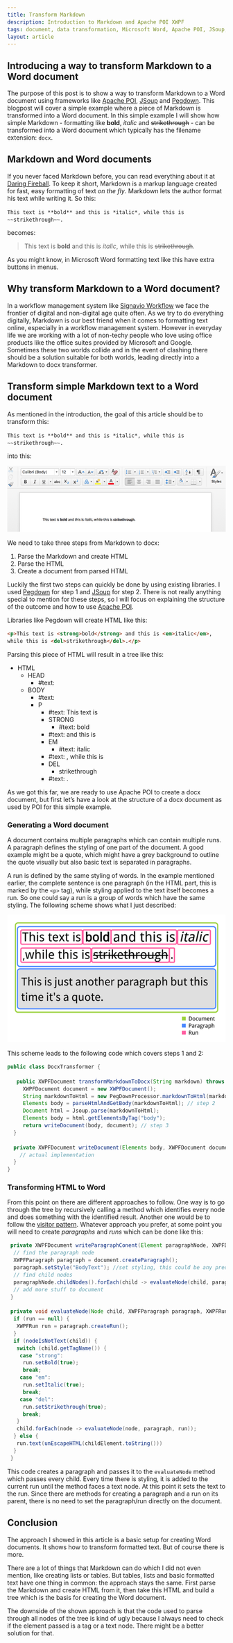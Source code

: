 ```yaml
---
title: Transform Markdown
description: Introduction to Markdown and Apache POI XWPF
tags: document, data transformation, Microsoft Word, Apache POI, JSoup, Pegdown
layout: article
---
```


## Introducing a way to transform Markdown to a Word document

The purpose of this post is to show a way to transform Markdown
to a Word document using frameworks like [Apache POI](https://poi.apache.org/document/),
[JSoup](https://jsoup.org/) and [Pegdown](https://github.com/sirthias/pegdown).
This blogpost will cover a simple example where a piece of Markdown is transformed into a Word document.
In this simple example I will show how simple Markdown - formatting like **bold**, *italic* and ~~strikethrough~~ - can be transformed into a Word document which typically has the filename extension: `docx`.

## Markdown and Word documents

If you never faced Markdown before, you can read everything about it at [Daring Fireball](https://daringfireball.net/projects/markdown/).
To keep it short, Markdown is a markup language created for fast, easy formatting of text *on the fly*.
Markdown lets the author format his text while writing it.
So this:

`
This text is **bold** and this is *italic*, while this is ~~strikethrough~~.
`

becomes:

>This text is **bold** and this is *italic*, while this is ~~strikethrough~~.

As you might know, in Microsoft Word formatting text like this have extra buttons in menus.

## Why transform Markdown to a Word document?

In a workflow management system like [Signavio Workflow](http://www.signavio.com/products/workflow/) we face the frontier of digital and non-digital age quite often.
As we try to do everything digitally, Markdown is our best friend when it comes to formatting text online, especially in a workflow management system.
However in everyday life we are working with a lot of non-techy people who love using office products like the office suites provided by Microsoft and Google.
Sometimes these two worlds collide and in the event of clashing there should be a solution suitable for both worlds, leading directly into a Markdown to docx transformer.

## Transform simple Markdown text to a Word document

As mentioned in the introduction, the goal of this article should be to transform this:

`
This text is **bold** and this is *italic*, while this is ~~strikethrough~~.
`

into this:

![docx simple text](../2017/word-basic-text-formats.png)

We need to take three steps from Markdown to docx:

1. Parse the Markdown and create HTML
2. Parse the HTML
3. Create a document from parsed HTML

Luckily the first two steps can quickly be done by using existing libraries.
I used [Pegdown](https://github.com/sirthias/pegdown) for step 1 and [JSoup](https://jsoup.org/) for step 2.
There is not really anything special to mention for these steps, so I will focus on explaining the structure of the outcome and how to use [Apache POI](https://poi.apache.org/document/).

Libraries like Pegdown will create HTML like this:
```html
<p>This text is <strong>bold</strong> and this is <em>italic</em>,
while this is <del>strikethrough</del>.</p>
```
Parsing this piece of HTML will result in a tree like this:

- HTML
  - HEAD
    - #text:
  - BODY
    - #text:
    - P
      - #text: This text is
      - STRONG
        - #text: bold
      - #text: and this is
      - EM
        - #text: italic
      - #text: , while this is
      - DEL
        - strikethrough
      - #text: .

As we got this far, we are ready to use Apache POI to create a docx document, but first let’s have a look at the structure of a docx document as used by POI for this simple example.

### Generating a Word document
A document contains multiple paragraphs which can contain multiple runs. A paragraph defines the styling of one part of the document.
A good example might be a quote, which might have a grey background to outline the quote visually but also basic text is separated in paragraphs.

A run is defined by the same styling of words.
In the example mentioned earlier, the complete sentence is one paragraph (in the HTML part, this is marked by the `<p>` tag), while styling applied to the text itself becomes a run.
So one could say a run is a group of words which have the same styling.
The following scheme shows what I just described:

![docx scheme](../2017/document-scheme-with-legend.png)

This scheme leads to the following code which covers steps 1 and 2:

```java
public class DocxTransformer {

   public XWPFDocument transformMarkdownToDocx(String markdown) throws DocumentException {
     XWPFDocument document = new XWPFDocument();
     String markdownToHtml = new PegDownProcessor.markdownToHtml(markdown); // step 1
     Elements body = parseHtmlAndGetBody(markdownToHtml); // step 2
     Document html = Jsoup.parse(markdownToHtml);
     Elements body = html.getElementsByTag("body");
     return writeDocument(body, document); // step 3
  }

  private XWPFDocument writeDocument(Elements body, XWPFDocument document) {
    // actual implementation
  }
}
```

### Transforming HTML to Word

From this point on there are different approaches to follow.
One way is to go through the tree by recursively calling a method which identifies every node and does something with the identified result.
Another one would be to follow the [visitor pattern](https://en.wikipedia.org/wiki/Visitor_pattern).
Whatever approach you prefer, at some point you will need to create _paragraphs_ and _runs_ which can be done like this:

```java
 private XWPFDocument writeParagraphConent(Element paragraphNode, XWPFDocument document) {
  // find the paragraph node
  XWPFParagraph paragraph = document.createParagraph();
  paragraph.setStyle("BodyText"); //set styling, this could be any predefined style
  // find child nodes
  paragraphNode.childNodes().forEach(child -> evaluateNode(child, paragraph, null));
  // add more stuff to document
 }

 private void evaluateNode(Node child, XWPFParagraph paragraph, XWPFRun run) {
  if (run == null) {
   XWPFRun run = paragraph.createRun();
  }
  if (nodeIsNotText(child)) {
   switch (child.getTagName()) {
    case "strong":
     run.setBold(true);
     break;
    case "em":
     run.setItalic(true);
     break;
    case "del":
     run.setStrikethrough(true);
     break;
   }
   child.forEach(node -> evaluateNode(node, paragraph, run));
  } else {
   run.text(unEscapeHTML(childElement.toString()))
  }
 }
```

This code creates a paragraph and passes it to the `evaluateNode` method which passes every child.
Every time there is styling, it is added to the current run until the method faces a text node.
At this point it sets the text to the run.
Since there are methods for creating a paragraph and a run on its parent, there is no need to set the paragraph/run directly on the document.

## Conclusion

The approach I showed in this article is a basic setup for creating Word documents.
It shows how to transform formatted text.
But of course there is more.

There are a lot of things that Markdown can do which I did not even mention, like creating lists or tables.
But tables, lists and basic formatted text have one thing in common: the approach stays the same.
First parse the Markdown and create HTML from it, then take this HTML and build a tree which is the basis for creating the Word document.

The downside of the shown approach is that the code used to parse through all nodes of the tree is kind of ugly because I always need to check if the element passed is a tag or a text node.
There might be a better solution for that.
